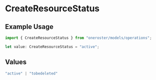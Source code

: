 # CreateResourceStatus

## Example Usage

```typescript
import { CreateResourceStatus } from "oneroster/models/operations";

let value: CreateResourceStatus = "active";
```

## Values

```typescript
"active" | "tobedeleted"
```